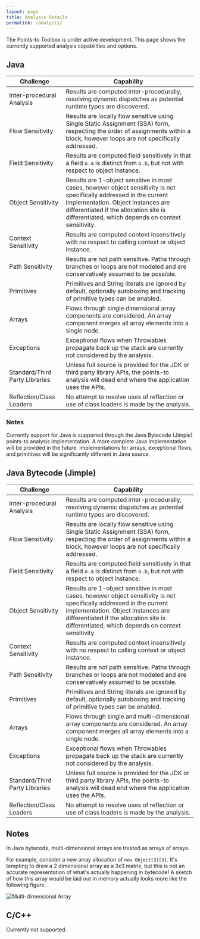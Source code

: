 ```yaml
---
layout: page
title: Analysis Details
permalink: /analysis/
---
```


The Points-to Toolbox is under active development.  This page shows the currently supported analysis capabilities and options.

## Java

| **Challenge**                  | **Capability**                                                                                                                                                                                                                                              |
|--------------------------------|-------------------------------------------------------------------------------------------------------------------------------------------------------------------------------------------------------------------------------------------------------------|
| Inter-procedural Analysis      | Results are computed inter-procedurally, resolving dynamic dispatches as potential runtime types are discovered.                                                                                                                                            |
| Flow Sensitivity               | Results are locally flow sensitive using Single Static Assignment (SSA) form, respecting the order of assignments within a block, however loops are not specifically addressed.                                                                             |
| Field Sensitivity              | Results are computed field sensitively in that a field `o.a` is distinct from `o.b`, but not with respect to object instance.                                                                                                                               |
| Object Sensitivity             | Results are 1-object sensitive in most cases, however object sensitivity is not specifically addressed in the current implementation. Object instances are differentiated if the allocation site is differentiated, which depends on context sensitivity.   |
| Context Sensitivity            | Results are computed context insensitively with no respect to calling context or object instance.                                                                                                                                                           |
| Path Sensitivity               | Results are not path sensitive. Paths through branches or loops are not modeled and are conservatively assumed to be possible.                                                                                                                              |
| Primitives                     | Primitives and String literals are ignored by default, optionally autoboxing and tracking of primitive types can be enabled.                                                                                                                                                                                                                           |
| Arrays                         | Flows through single dimensional array components are considered.  An array component merges all array elements into a single node.                                                                                                               |
| Exceptions                     | Exceptional flows when Throwables propagate back up the stack are currently not considered by the analysis.                                                                                                                                                                                         |
| Standard/Third Party Libraries | Unless full source is provided for the JDK or third party library APIs, the points-to analysis will dead end where the application uses the APIs.                                                                                                           |
| Reflection/Class Loaders       | No attempt to resolve uses of reflection or use of class loaders is made by the analysis.                                                                                                                                                                   |

### Notes
Currently support for Java is supported through the Java Bytecode (Jimple) points-to analysis implementation. A more complete Java implementation will be provided in the future. Implementations for arrays, exceptional flows, and primitives will be significantly different in Java source.

## Java Bytecode (Jimple)

| **Challenge**                  | **Capability**                                                                                                                                                                                                                                              |
|--------------------------------|-------------------------------------------------------------------------------------------------------------------------------------------------------------------------------------------------------------------------------------------------------------|
| Inter-procedural Analysis      | Results are computed inter-procedurally, resolving dynamic dispatches as potential runtime types are discovered.                                                                                                                                            |
| Flow Sensitivity               | Results are locally flow sensitive using Single Static Assignment (SSA) form, respecting the order of assignments within a block, however loops are not specifically addressed.                                                                             |
| Field Sensitivity              | Results are computed field sensitively in that a field `o.a` is distinct from `o.b`, but not with respect to object instance.                                                                                                                               |
| Object Sensitivity             | Results are 1-object sensitive in most cases, however object sensitivity is not specifically addressed in the current implementation. Object instances are differentiated if the allocation site is differentiated, which depends on context sensitivity.   |
| Context Sensitivity            | Results are computed context insensitively with no respect to calling context or object instance.                                                                                                                                                           |
| Path Sensitivity               | Results are not path sensitive. Paths through branches or loops are not modeled and are conservatively assumed to be possible.                                                                                                                              |
| Primitives                     | Primitives and String literals are ignored by default, optionally autoboxing and tracking of primitive types can be enabled.                                                                                                                                                                                                           |
| Arrays                         | Flows through single and multi-dimensional array components are considered.  An array component merges all array elements into a single node.                                                                                                               |
| Exceptions                     | Exceptional flows when Throwables propagate back up the stack are currently not considered by the analysis.                                                                                                                                                                                             |
| Standard/Third Party Libraries | Unless full source is provided for the JDK or third party library APIs, the points-to analysis will dead end where the application uses the APIs.                                                                                                           |
| Reflection/Class Loaders       | No attempt to resolve uses of reflection or use of class loaders is made by the analysis.                                                                                                                                                                   |

## Notes
In Java bytecode, multi-dimensional arrays are treated as arrays of arrays.

For example, consider a new array allocation of `new Object[3][3]`. It's tempting to draw a 2 dimensional array as a 3x3 matrix, but this is not an accurate representation of what's actually happening in bytecode! A sketch of how this array would be laid out in memory actually looks more like the following figure.

![Multi-dimensional Array](/points-to-toolbox/images/multi-dimensional-array.png)

## C/C++
Currently not supported.
